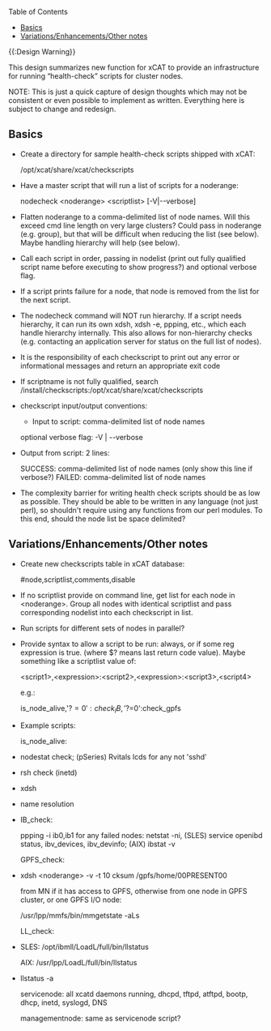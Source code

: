 <!-- START doctoc generated TOC please keep comment here to allow auto update -->
<!-- DON'T EDIT THIS SECTION, INSTEAD RE-RUN doctoc TO UPDATE -->
Table of Contents

- [Basics](#basics)
- [Variations/Enhancements/Other notes](#variationsenhancementsother-notes)

<!-- END doctoc generated TOC please keep comment here to allow auto update -->

{{:Design Warning}} 

This design summarizes new function for xCAT to provide an infrastructure for running “health-check” scripts for cluster nodes. 

NOTE: This is just a quick capture of design thoughts which may not be consistent or even possible to implement as written. Everything here is subject to change and redesign. 

## Basics

  * Create a directory for sample health-check scripts shipped with xCAT: 

     /opt/xcat/share/xcat/checkscripts 

  * Have a master script that will run a list of scripts for a noderange: 

     nodecheck &lt;noderange&gt; &lt;scriptlist&gt; [-V|--verbose] 

  * Flatten noderange to a comma-delimited list of node names. Will this exceed cmd line length on very large clusters? Could pass in noderange (e.g. group), but that will be difficult when reducing the list (see below). Maybe handling hierarchy will help (see below). 
  * Call each script in order, passing in nodelist (print out fully qualified script name before executing to show progress?) and optional verbose flag. 
  * If a script prints failure for a node, that node is removed from the list for the next script. 
  * The nodecheck command will NOT run hierarchy. If a script needs hierarchy, it can run its own xdsh, xdsh -e, ppping, etc., which each handle hierarchy internally. This also allows for non-hierarchy checks (e.g. contacting an application server for status on the full list of nodes). 

  * It is the responsibility of each checkscript to print out any error or informational messages and return an appropriate exit code 
  * If scriptname is not fully qualified, search /install/checkscripts:/opt/xcat/share/xcat/checkscripts 
  * checkscript input/output conventions: 
    * Input to script: comma-delimited list of node names 

    

    

     optional verbose flag: -V | --verbose 

  * Output from script: 2 lines: 

    

     SUCCESS: comma-delimited list of node names (only show this line if verbose?) 
     FAILED: comma-delimited list of node names 

  * The complexity barrier for writing health check scripts should be as low as possible. They should be able to be written in any language (not just perl), so shouldn't require using any functions from our perl modules. To this end, should the node list be space delimited? 

## Variations/Enhancements/Other notes

  * Create new checkscripts table in xCAT database: 

    

     #node,scriptlist,comments,disable 

  * If no scriptlist provide on command line, get list for each node in &lt;noderange&gt;. Group all nodes with identical scriptlist and pass corresponding nodelist into each checkscript in list. 
  * Run scripts for different sets of nodes in parallel? 

  


  * Provide syntax to allow a script to be run: always, or if some reg expression is true. (where $? means last return code value). Maybe something like a scriptlist value of: 

    

     &lt;script1&gt;,&lt;expression&gt;:&lt;script2&gt;,&lt;expression&gt;:&lt;script3&gt;,&lt;script4&gt;

     e.g.: 

     is_node_alive,'$?=0':check_IB,'$?=0':check_gpfs 

  


  * Example scripts: 

     is_node_alive: 

  * nodestat check; (pSeries) Rvitals lcds for any not 'sshd' 
  * rsh check (inetd) 
  * xdsh 
  * name resolution 
  * IB_check: 

     ppping -i ib0,ib1 
     for any failed nodes: netstat -ni, (SLES) service openibd status, ibv_devices, ibv_devinfo; (AIX) ibstat -v 

     GPFS_check: 

  * xdsh &lt;noderange&gt; -v -t 10 cksum /gpfs/home/00PRESENT00 

     from MN if it has access to GPFS, otherwise from one node in GPFS cluster, or one GPFS I/O node: 

     /usr/lpp/mmfs/bin/mmgetstate -aLs 

     LL_check: 

  * SLES: /opt/ibmll/LoadL/full/bin/llstatus 

     AIX: /usr/lpp/LoadL/full/bin/llstatus 

  * llstatus -a 

     servicenode: all xcatd daemons running, dhcpd, tftpd, atftpd, bootp, dhcp, inetd, syslogd, DNS 

     managementnode: same as servicenode script? 
